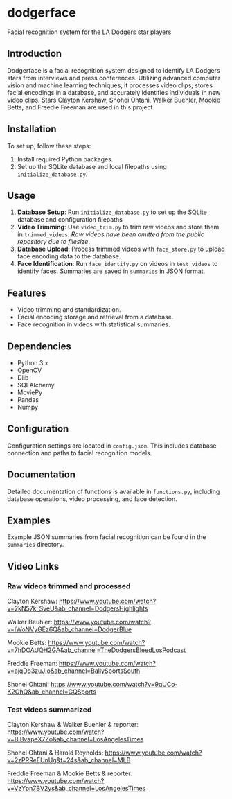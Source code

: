 # dodgerface
Facial recognition system for the LA Dodgers star players

## Introduction
Dodgerface is a facial recognition system designed to identify LA Dodgers stars from interviews and press conferences. Utilizing advanced computer vision and machine learning techniques, it processes video clips, stores facial encodings in a database, and accurately identifies individuals in new video clips. Stars Clayton Kershaw, Shohei Ohtani, Walker Buehler, Mookie Betts, and Freedie Freeman are used in this project.

## Installation
To set up, follow these steps:
1. Install required Python packages.
2. Set up the SQLite database and local filepaths using `initialize_database.py`.

## Usage
1. **Database Setup**: Run `initialize_database.py` to set up the SQLite database and configuration filepaths
2. **Video Trimming**: Use `video_trim.py` to trim raw videos and store them in `trimmed_videos`. *Raw videos have been omitted from the public repository due to filesize*.
3. **Database Upload**: Process trimmed videos with `face_store.py` to upload face encoding data to the database.
4. **Face Identification**: Run `face_identify.py` on videos in `test_videos` to identify faces. Summaries are saved in `summaries` in JSON format.

## Features
- Video trimming and standardization.
- Facial encoding storage and retrieval from a database.
- Face recognition in videos with statistical summaries.

## Dependencies
- Python 3.x
- OpenCV
- Dlib
- SQLAlchemy
- MoviePy
- Pandas
- Numpy

## Configuration
Configuration settings are located in `config.json`. This includes database connection and paths to facial recognition models.

## Documentation
Detailed documentation of functions is available in `functions.py`, including database operations, video processing, and face detection.

## Examples
Example JSON summaries from facial recognition can be found in the `summaries` directory.

## Video Links

### Raw videos trimmed and processed

Clayton Kershaw: https://www.youtube.com/watch?v=2kN57k_SveU&ab_channel=DodgersHighlights

Walker Beuhler: https://www.youtube.com/watch?v=IWoNVyGEz6Q&ab_channel=DodgerBlue

Mookie Betts: https://www.youtube.com/watch?v=7hDOAUQH2GA&ab_channel=TheDodgersBleedLosPodcast

Freddie Freeman: https://www.youtube.com/watch?v=ajqDo3zuJIo&ab_channel=BallySportsSouth

Shohei Ohtani: https://www.youtube.com/watch?v=9qUCo-K2OhQ&ab_channel=GQSports

### Test videos summarized

Clayton Kershaw & Walker Buehler & reporter: https://www.youtube.com/watch?v=BiBvapeX7Zo&ab_channel=LosAngelesTimes

Shohei Ohtani & Harold Reynolds: https://www.youtube.com/watch?v=2zPRReEUnUg&t=24s&ab_channel=MLB

Freddie Freeman & Mookie Betts & reporter: https://www.youtube.com/watch?v=VzYpn7BV2ys&ab_channel=LosAngelesTimes
